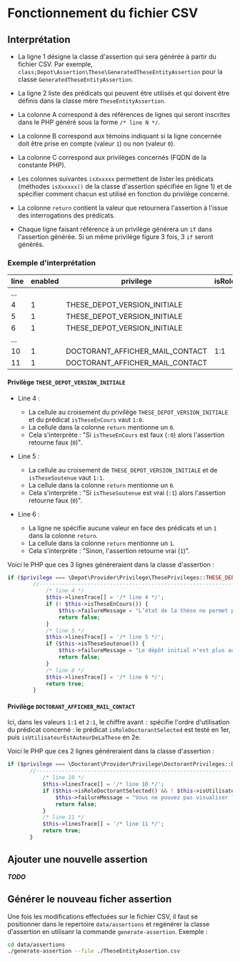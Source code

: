 # Fonctionnement du fichier CSV

## Interprétation

- La ligne 1 désigne la classe d'assertion qui sera générée à partir du fichier CSV.
Par exemple, `class;Depot\Assertion\These\GeneratedTheseEntityAssertion` pour la classe `GeneratedTheseEntityAssertion`.

- La ligne 2 liste des prédicats qui peuvent être utilisés et qui doivent être définis dans la 
classe mère `TheseEntityAssertion`.
 
- La colonne A correspond à des références de lignes qui seront inscrites dans le PHP généré sous 
la forme `/* line N */`.
 
- La colonne B correspond aux témoins indiquant si la ligne concernée doit être prise en compte (valeur `1`) 
ou non (valeur `0`).
 
- La colonne C correspond aux privilèges concernés (FQDN de la constante PHP).
 
- Les colonnes suivantes `isXxxxxx` permettent de lister les prédicats (méthodes `isXxxxxx()` de la classe d'assertion
spécifiée en ligne 1) et de spécifier comment chacun est utilisé en fonction du privilège concerné.

- La colonne `return` contient la valeur que retournera l'assertion à l'issue des interrogations des prédicats.
 
- Chaque ligne faisant référence à un privilège générera un `if` dans l'assertion générée.
Si un même privilège figure 3 fois, 3 `if` seront générés.

### Exemple d'interprétation

|line|enabled| privilege                     | isRoleDoctorantSelected | isTheseEnCours | isTheseSoutenue | isUtilisateurEstAuteurDeLaThese |...| return |
|----|-------|-------------------------------|-------------------------|----------------|-----------------|---------------------------------|---|--------| 
|... |       |                               |                         |                |                 |                                 |   |        |
|4   |1      |THESE_DEPOT_VERSION_INITIALE   |                         | 1:0            |                 |                                 |...| 0      |
|5   |1      |THESE_DEPOT_VERSION_INITIALE   |                         |                | 1:1             |                                 |...| 0      |
|6   |1      |THESE_DEPOT_VERSION_INITIALE   |                         |                |                 |                                 |...| 1      |
|... |       |                               |                         |                |                 |                                 |   |        |
|10  |1      |DOCTORANT_AFFICHER_MAIL_CONTACT| 1:1                     |                |                 | 2:1                             |...| 0      |
|11  |1      |DOCTORANT_AFFICHER_MAIL_CONTACT|                         |                |                 |                                 |...| 1      |

#### Privilège `THESE_DEPOT_VERSION_INITIALE`

- Line 4 : 
  - La cellule au croisement du privilège `THESE_DEPOT_VERSION_INITIALE` et du prédicat `isTheseEnCours` vaut `1:0`.
  - La cellule dans la colonne `return` mentionne un `0`.
  - Cela s'interprète : "Si `isTheseEnCours` est faux (`:0`) alors l'assertion retourne faux (`0`)".

- Line 5 : 
  - La cellule au croisement de `THESE_DEPOT_VERSION_INITIALE` et de `isTheseSoutenue` vaut `1:1`.
  - La cellule dans la colonne `return` mentionne un `0`.
  - Cela s'interprète : "Si `isTheseSoutenue` est vrai (`:1`) alors l'assertion retourne faux (`0`)".

- Line 6 : 
  - La ligne ne spécifie aucune valeur en face des prédicats et un `1` dans la colonne `return`.
  - La cellule dans la colonne `return` mentionne un `1`.
  - Cela s'interprète : "Sinon, l'assertion retourne vrai (`1`)".

Voici le PHP que ces 3 lignes généreraient dans la classe d'assertion :

```php
if ($privilege === \Depot\Provider\Privilege\ThesePrivileges::THESE_DEPOT_VERSION_INITIALE) {
        //--------------------------------------------------------------------------------------
            /* line 4 */
            $this->linesTrace[] = '/* line 4 */';
            if (! $this->isTheseEnCours()) {
                $this->failureMessage = "L’état de la thèse ne permet pas cette opération.";
                return false;
            }
            /* line 5 */
            $this->linesTrace[] = '/* line 5 */';
            if ($this->isTheseSoutenue()) {
                $this->failureMessage = "Le dépôt initial n'est plus autorisé car la date de soutenance est passée.";
                return false;
            }
            /* line 6 */
            $this->linesTrace[] = '/* line 6 */';
            return true;
        }
```

#### Privilège `DOCTORANT_AFFICHER_MAIL_CONTACT`

Ici, dans les valeurs `1:1` et `2:1`, le chiffre avant `:` spécifie l'ordre d'utilisation du prédicat
concerné : le prédicat `isRoleDoctorantSelected` est testé en 1er, puis `isUtilisateurEstAuteurDeLaThese` en 2e.

Voici le PHP que ces 2 lignes généreraient dans la classe d'assertion :

 ```php
if ($privilege === \Doctorant\Provider\Privilege\DoctorantPrivileges::DOCTORANT_AFFICHER_EMAIL_CONTACT) {
        //--------------------------------------------------------------------------------------
            /* line 10 */
            $this->linesTrace[] = '/* line 10 */';
            if ($this->isRoleDoctorantSelected() && ! $this->isUtilisateurEstAuteurDeLaThese()) {
                $this->failureMessage = "Vous ne pouvez pas visualiser l’adresse de contact car vous n’êtes pas l’auteur de la thèse";
                return false;
            }
            /* line 11 */
            $this->linesTrace[] = '/* line 11 */';
            return true;
        }
```


## Ajouter une nouvelle assertion

***TODO***
 
## Générer le nouveau ficher assertion

Une fois les modifications effectuées sur le fichier CSV, il faut se positionner dans le repertoire `data/assertions`
et regénérer la classe d'assertion en utilisanr la commande `generate-assertion`.
Exemple : 
 
```bash
cd data/assertions 
./generate-assertion --file ./TheseEntityAssertion.csv
```